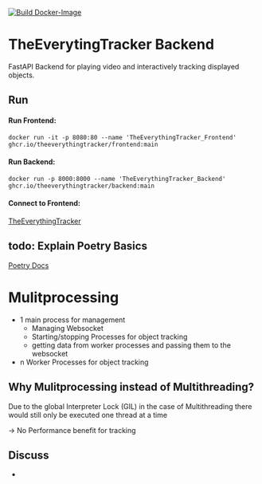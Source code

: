 [![Build Docker-Image](https://github.com/TheEverythingTracker/Backend/actions/workflows/docker-publish.yml/badge.svg?branch=main)](https://github.com/TheEverythingTracker/Backend/actions/workflows/docker-publish.yml)

# TheEverytingTracker Backend

FastAPI Backend for playing video and interactively tracking displayed objects.

## Run

#### Run Frontend:

```
docker run -it -p 8080:80 --name 'TheEverythingTracker_Frontend' ghcr.io/theeverythingtracker/frontend:main
```

#### Run Backend:

```
docker run -p 8000:8000 --name 'TheEverythingTracker_Backend' ghcr.io/theeverythingtracker/backend:main
```

#### Connect to Frontend:

[TheEverythingTracker](http://localhost:8080)

## todo: Explain Poetry Basics

[Poetry Docs](https://python-poetry.org/docs/cli/)

# Mulitprocessing

* 1 main process for management
    * Managing Websocket
    * Starting/stopping Processes for object tracking
    * getting data from worker processes and passing them to the websocket
* n Worker Processes for object tracking

## Why Mulitprocessing instead of Multithreading?

Due to the global Interpreter Lock (GIL) in the case of Multithreading there would still only be executed one thread at
a time

-> No Performance benefit for tracking

## Discuss

* 